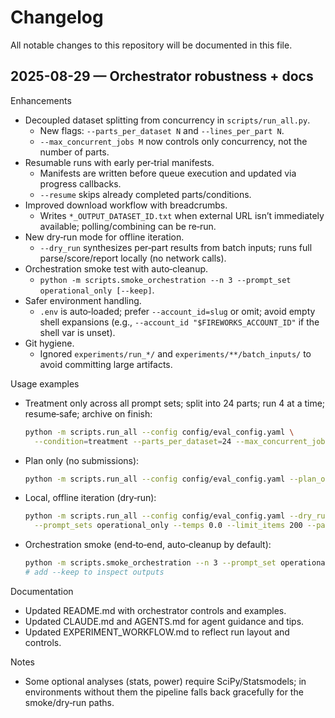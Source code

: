 # Changelog

All notable changes to this repository will be documented in this file.

## 2025-08-29 — Orchestrator robustness + docs

Enhancements
- Decoupled dataset splitting from concurrency in `scripts/run_all.py`.
  - New flags: `--parts_per_dataset N` and `--lines_per_part N`.
  - `--max_concurrent_jobs M` now controls only concurrency, not the number of parts.
- Resumable runs with early per‑trial manifests.
  - Manifests are written before queue execution and updated via progress callbacks.
  - `--resume` skips already completed parts/conditions.
- Improved download workflow with breadcrumbs.
  - Writes `*_OUTPUT_DATASET_ID.txt` when external URL isn’t immediately available; polling/combining can be re‑run.
- New dry‑run mode for offline iteration.
  - `--dry_run` synthesizes per‑part results from batch inputs; runs full parse/score/report locally (no network calls).
- Orchestration smoke test with auto‑cleanup.
  - `python -m scripts.smoke_orchestration --n 3 --prompt_set operational_only [--keep]`.
- Safer environment handling.
  - `.env` is auto‑loaded; prefer `--account_id=slug` or omit; avoid empty shell expansions (e.g., `--account_id "$FIREWORKS_ACCOUNT_ID"` if the shell var is unset).
- Git hygiene.
  - Ignored `experiments/run_*/` and `experiments/**/batch_inputs/` to avoid committing large artifacts.

Usage examples
- Treatment only across all prompt sets; split into 24 parts; run 4 at a time; resume‑safe; archive on finish:
  ```bash
  python -m scripts.run_all --config config/eval_config.yaml \
    --condition=treatment --parts_per_dataset=24 --max_concurrent_jobs=4 --resume --archive
  ```
- Plan only (no submissions):
  ```bash
  python -m scripts.run_all --config config/eval_config.yaml --plan_only
  ```
- Local, offline iteration (dry‑run):
  ```bash
  python -m scripts.run_all --config config/eval_config.yaml --dry_run \
    --prompt_sets operational_only --temps 0.0 --limit_items 200 --parts_per_dataset 3 --max_concurrent_jobs 2
  ```
- Orchestration smoke (end‑to‑end, auto‑cleanup by default):
  ```bash
  python -m scripts.smoke_orchestration --n 3 --prompt_set operational_only
  # add --keep to inspect outputs
  ```

Documentation
- Updated README.md with orchestrator controls and examples.
- Updated CLAUDE.md and AGENTS.md for agent guidance and tips.
- Updated EXPERIMENT_WORKFLOW.md to reflect run layout and controls.

Notes
- Some optional analyses (stats, power) require SciPy/Statsmodels; in environments without them the pipeline falls back gracefully for the smoke/dry‑run paths.
